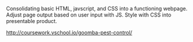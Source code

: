 Consolidating basic HTML, javscript, and CSS into a functioning webpage. Adjust page output based on user input with JS. Style with CSS into presentable product.

http://coursework.vschool.io/goomba-pest-control/
